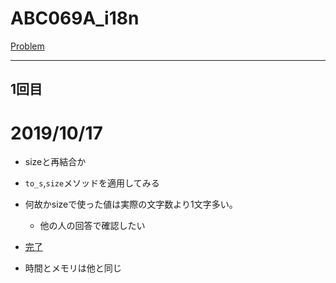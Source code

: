 # ABC069A_i18n

[Problem](https://atcoder.jp/contests/abc069/tasks/abc069_b)

---
## 1回目

# 2019/10/17

* sizeと再結合か

* `to_s`,`size`メソッドを適用してみる

* 何故かsizeで使った値は実際の文字数より1文字多い。
    * 他の人の回答で確認したい

* [完了](https://atcoder.jp/contests/abc069/submissions/7998703)

* 時間とメモリは他と同じ